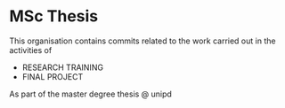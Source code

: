 # MSc Thesis

This organisation contains commits related to the work carried out in the activities of 
- RESEARCH TRAINING
- FINAL PROJECT

As part of the master degree thesis @ unipd
